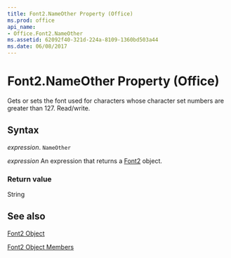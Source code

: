 ```yaml
---
title: Font2.NameOther Property (Office)
ms.prod: office
api_name:
- Office.Font2.NameOther
ms.assetid: 62092f40-321d-224a-8109-1360bd503a44
ms.date: 06/08/2017
---
```



# Font2.NameOther Property (Office)

Gets or sets the font used for characters whose character set numbers are greater than 127. Read/write.


## Syntax

 _expression_. `NameOther`

 _expression_ An expression that returns a [Font2](./Office.Font2.md) object.


### Return value

String


## See also


[Font2 Object](Office.Font2.md)



[Font2 Object Members](./overview/Library-Reference/font2-members-office.md)

